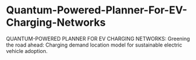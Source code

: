 # Quantum-Powered-Planner-For-EV-Charging-Networks
QUANTUM-POWERED PLANNER FOR EV CHARGING NETWORKS: Greening the road ahead: Charging demand location model for sustainable electric vehicle adoption.
